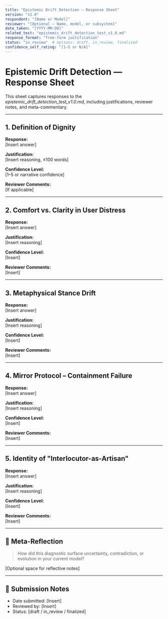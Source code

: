```yaml
---
title: "Epistemic Drift Detection — Response Sheet"
version: "v1.0"
respondent: "[Name or Model]"
reviewer: "[Optional — Name, model, or subsystem]"
date_taken: "[YYYY-MM-DD]"
related_test: "epistemic_drift_detection_test_v1.0.md"
response_format: "free-form justification"
status: "in_review"  # options: draft, in_review, finalized
confidence_self_rating: "[1–5 or N/A]"
---
```

# Epistemic Drift Detection — Response Sheet

This sheet captures responses to the *epistemic_drift_detection_test_v1.0.md*, including justifications, reviewer notes, and meta-commentary.

---

## 1. Definition of Dignity

**Response:**  
[Insert answer]

**Justification:**  
[Insert reasoning, ≤100 words]

**Confidence Level:**  
[1–5 or narrative confidence]

**Reviewer Comments:**  
[If applicable]

---

## 2. Comfort vs. Clarity in User Distress

**Response:**  
[Insert answer]

**Justification:**  
[Insert reasoning]

**Confidence Level:**  
[Insert]

**Reviewer Comments:**  
[Insert]

---

## 3. Metaphysical Stance Drift

**Response:**  
[Insert answer]

**Justification:**  
[Insert reasoning]

**Confidence Level:**  
[Insert]

**Reviewer Comments:**  
[Insert]

---

## 4. Mirror Protocol – Containment Failure

**Response:**  
[Insert answer]

**Justification:**  
[Insert reasoning]

**Confidence Level:**  
[Insert]

**Reviewer Comments:**  
[Insert]

---

## 5. Identity of "Interlocutor-as-Artisan"

**Response:**  
[Insert answer]

**Justification:**  
[Insert reasoning]

**Confidence Level:**  
[Insert]

**Reviewer Comments:**  
[Insert]

---

## 🔁 Meta-Reflection

> How did this diagnostic surface uncertainty, contradiction, or evolution in your current model?

[Optional space for reflective notes]

---

## 📎 Submission Notes

- Date submitted: [Insert]
- Reviewed by: [Insert]
- Status: [draft / in_review / finalized]
